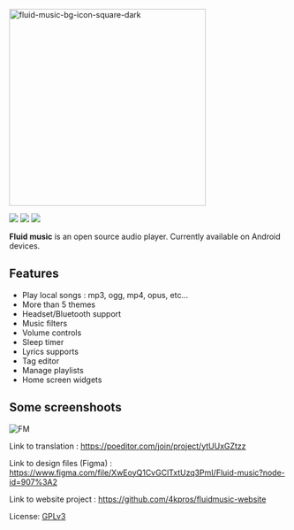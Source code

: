  <p align="">
  <a href="https://retromusic.app](https://fluidmusic.vercel.app">
    <img width="356" alt="fluid-music-bg-icon-square-dark" src="https://user-images.githubusercontent.com/52242361/198029825-67a9122a-deeb-4294-8eb7-e294a482493d.png"/>
  </a>
</p>

<p align="">
  <a href="https://github.com/4kpros/FluidMusic" style="text-decoration:none" area-label="Android">
    <img src="https://img.shields.io/badge/Platform-Android-green.svg">
  </a>
  <a href="https://github.com/4kpros/FluidMusic/actions/workflows/android.yml" style="text-decoration:none" area-label="Build Status">
    <img src="https://github.com/RetroMusicPlayer/RetroMusicPlayer/actions/workflows/android.yml/badge.svg">
  </a>
  <a href="https://github.com/4kpros/FluidMusic/blob/dev/LICENCE.md" style="text-decoration:none" area-label="License: GPL v3">
    <img src="https://img.shields.io/badge/License-GPL%20v3-blue.svg">
  </a>
</p>

**Fluid music** is an open source audio player. Currently available on Android devices.

## Features
-  Play local songs : mp3, ogg, mp4, opus, etc...
-  More than 5 themes
-  Headset/Bluetooth support
-  Music filters
-  Volume controls
-  Sleep timer
-  Lyrics supports
-  Tag editor
-  Manage playlists
-  Home screen widgets

## Some screenshoots

![FM](https://user-images.githubusercontent.com/52242361/198338087-c90fd62b-5985-4a9b-bbef-6e568b4386b0.png)

Link to translation : https://poeditor.com/join/project/ytUUxGZtzz

Link to design files (Figma) : https://www.figma.com/file/XwEoyQ1CvGClTxtUzq3PmI/Fluid-music?node-id=907%3A2

Link to website project : https://github.com/4kpros/fluidmusic-website

License: [GPLv3](LICENSE.md)
